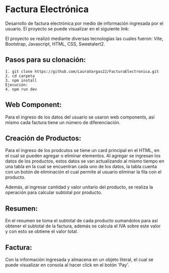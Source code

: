 # Factura Electrónica
Desarrollo de factura electrónica por medio de información ingresada por el usuario. El proyecto se puede visualizar en el siguiente link: 

El proyecto se realizó mediante diversas tecnologías las cuales fueron: Vite, Bootstrap, Javascript, HTML, CSS, Sweetalert2.

## Pasos para su clonación:
    1. git clone https://github.com/LauraVargas22/FacturaElectronica.git
    2. cd carpeta
    3. npm install
    Ejecución:
    4. npm run dev

## Web Component:
Para el ingreso de los datos del usuario se usaron web components, así mismo cada factura tiene un número de diferenciación.

## Creación de Productos:
Para el ingreso de los prodcutos se tiene un card principal en el HTML, en el cual se pueden agregar o eliminar elementos. Al agregar se ingresan los datos de los productos, estos datos se van actualizando al mismo tiempo en una tabla en la cual se encuentran cada uno de los datos, la tabla cuenta con un botón de eliminación el cual permite al usuario eliminar la fila con el producto.

Además, al ingresar cantidad y valor unitario del producto, se realiza la operación para calcular subtotal por producto.

## Resumen:
En el resumen se toma el subtotal de cada producto sumandolos para así obtener el subtotal de la factura, además se calcula el IVA sobre este valor y con esto se obtiene el valor total.

## Factura:
Con la información ingresada y almacena en un objeto literal, el cual se puede visualizar en consola al hacer click en el botón 'Pay'.